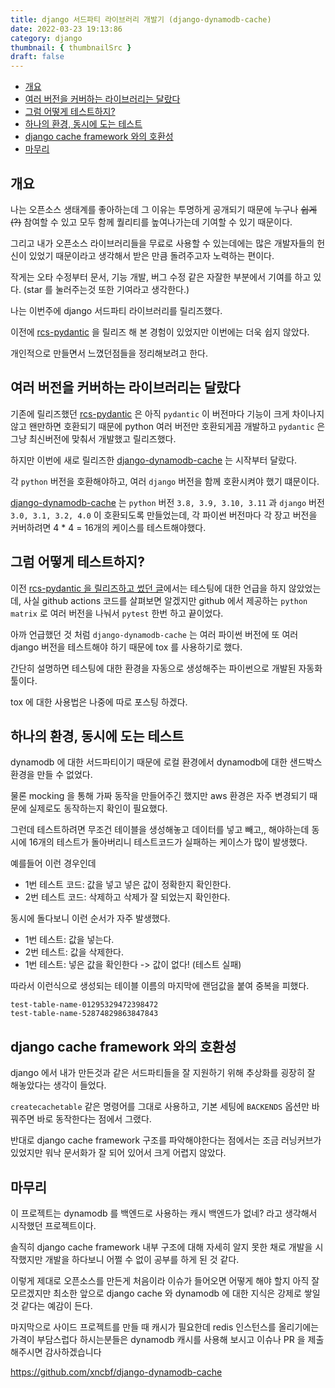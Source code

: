 ```yaml
---
title: django 서드파티 라이브러리 개발기 (django-dynamodb-cache)
date: 2022-03-23 19:13:86
category: django
thumbnail: { thumbnailSrc }
draft: false
---
```


- [개요](#개요)
- [여러 버전을 커버하는 라이브러리는 달랐다](#여러-버전을-커버하는-라이브러리는-달랐다)
- [그럼 어떻게 테스트하지?](#그럼-어떻게-테스트하지)
- [하나의 환경, 동시에 도는 테스트](#하나의-환경-동시에-도는-테스트)
- [django cache framework 와의 호환성](#django-cache-framework-와의-호환성)
- [마무리](#마무리)

## 개요

나는 오픈소스 생태계를 좋아하는데 그 이유는 투명하게 공개되기 때문에 누구나 ~~쉽게(?)~~ 참여할 수 있고 모두 함께 퀄리티를 높여나가는데 기여할 수 있기 때문이다.

그리고 내가 오픈소스 라이브러리들을 무료로 사용할 수 있는데에는 많은 개발자들의 헌신이 있었기 때문이라고 생각해서 받은 만큼 돌려주고자 노력하는 편이다.

작게는 오타 수정부터 문서, 기능 개발, 버그 수정 같은 자잘한 부분에서 기여를 하고 있다. (star 를 눌러주는것 또한 기여라고 생각한다.)

나는 이번주에 django 서드파티 라이브러리를 릴리즈했다.

이전에 [rcs-pydantic](https://github.com/xncbf/rcs-pydantic) 을 릴리즈 해 본 경험이 있었지만 이번에는 더욱 쉽지 않았다.

개인적으로 만들면서 느꼈던점들을 정리해보려고 한다.

## 여러 버전을 커버하는 라이브러리는 달랐다

기존에 릴리즈했던 [rcs-pydantic](https://github.com/xncbf/rcs-pydantic) 은 아직 `pydantic` 이 버전마다 기능이 크게 차이나지 않고 왠만하면 호환되기 때문에 python 여러 버전만 호환되게끔 개발하고 `pydantic` 은 그냥 최신버전에 맞춰서 개발했고 릴리즈했다.

하지만 이번에 새로 릴리즈한 [django-dynamodb-cache](https://github.com/xncbf/django-dynamodb-cache) 는 시작부터 달랐다.

각 `python` 버전을 호환해야하고, 여러 `django` 버전을 함께 호환시켜야 했기 떄문이다.

[django-dynamodb-cache](https://github.com/xncbf/django-dynamodb-cache) 는 `python` 버전 `3.8, 3.9, 3.10, 3.11` 과 `django` 버전 `3.0, 3.1, 3.2, 4.0` 이 호환되도록 만들었는데, 각 파이썬 버전마다 각 장고 버전을 커버하려면 4 * 4 = 16개의 케이스를 테스트해야했다.

## 그럼 어떻게 테스트하지?

이전 [rcs-pydantic 을 릴리즈하고 썼던 글](https://pypy.dev/python/make-and-deploy-python-package/)에서는 테스팅에 대한 언급을 하지 않았었는데, 사실 github actions 코드를 살펴보면 알겠지만 github 에서 제공하는 `python matrix` 로 여러 버전을 나눠서 `pytest` 한번 하고 끝이었다.

아까 언급했던 것 처럼 `django-dynamodb-cache` 는 여러 파이썬 버전에 또 여러 django 버전을 테스트해야 하기 때문에 tox 를 사용하기로 했다.

간단히 설명하면 테스팅에 대한 환경을 자동으로 생성해주는 파이썬으로 개발된 자동화 툴이다.

tox 에 대한 사용법은 나중에 따로 포스팅 하겠다.

## 하나의 환경, 동시에 도는 테스트

dynamodb 에 대한 서드파티이기 때문에 로컬 환경에서 dynamodb에 대한 샌드박스 환경을 만들 수 없었다.

물론 mocking 을 통해 가짜 동작을 만들어주긴 했지만 aws 환경은 자주 변경되기 때문에 실제로도 동작하는지 확인이 필요했다.

그런데 테스트하려면 무조건 테이블을 생성해놓고 데이터를 넣고 빼고,, 해야하는데 동시에 16개의 테스트가 돌아버리니 테스트코드가 실패하는 케이스가 많이 발생했다.

예를들어 이런 경우인데

- 1번 테스트 코드: 값을 넣고 넣은 값이 정확한지 확인한다.
- 2번 테스트 코드: 삭제하고 삭제가 잘 되었는지 확인한다.

동시에 돌다보니 이런 순서가 자주 발생했다.

- 1번 테스트: 값을 넣는다.
- 2번 테스트: 값을 삭제한다.
- 1번 테스트: 넣은 값을 확인한다 -> 값이 없다! (테스트 실패)

따라서 이런식으로 생성되는 테이블 이름의 마지막에 랜덤값을 붙여 중복을 피했다.

`test-table-name-01295329472398472`  
`test-table-name-52874829863847843`

## django cache framework 와의 호환성

django 에서 내가 만든것과 같은 서드파티들을 잘 지원하기 위해 추상화를 굉장히 잘 해놓았다는 생각이 들었다.

`createcachetable` 같은 명령어를 그대로 사용하고, 기본 세팅에 `BACKENDS` 옵션만 바꿔주면 바로 동작한다는 점에서 그랬다.

반대로 django cache framework 구조를 파악해야한다는 점에서는 조금 러닝커브가 있었지만 워낙 문서화가 잘 되어 있어서 크게 어렵지 않았다.

## 마무리

이 프로젝트는 dynamodb 를 백엔드로 사용하는 캐시 백엔드가 없네? 라고 생각해서 시작했던 프로젝트이다.

솔직히 django cache framework 내부 구조에 대해 자세히 알지 못한 채로 개발을 시작했지만 개발을 하다보니 어쩔 수 없이 공부를 하게 된 것 같다.

이렇게 제대로 오픈소스를 만든게 처음이라 이슈가 들어오면 어떻게 해야 할지 아직 잘 모르겠지만 최소한 앞으로 django cache 와 dynamodb 에 대한 지식은 강제로 쌓일 것 같다는 예감이 든다.

마지막으로 사이드 프로젝트를 만들 때 캐시가 필요한데 redis 인스턴스를 올리기에는 가격이 부담스럽다 하시는분들은 dynamodb 캐시를 사용해 보시고 이슈나 PR 을 제출해주시면 감사하겠습니다

https://github.com/xncbf/django-dynamodb-cache
